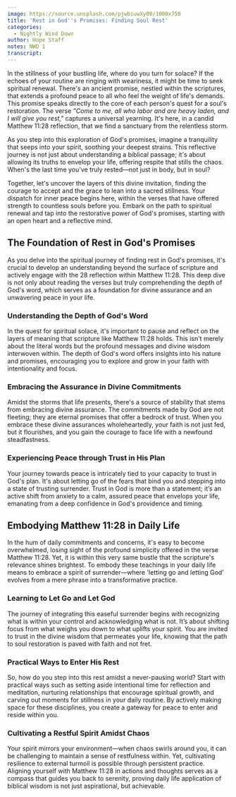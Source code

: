 ```yaml
---
image: https://source.unsplash.com/pjwbiuwXy00/1000x750
title: 'Rest in God''s Promises: Finding Soul Rest'
categories:
  - Nightly Wind Down
author: Hope Staff
notes: NWD 1
transcript:
---
```

In the stillness of your bustling life, where do you turn for solace? If the echoes of your routine are ringing with weariness, it might be time to seek spiritual renewal. There's an ancient promise, nestled within the scriptures, that extends a profound peace to all who feel the weight of life's demands. This promise speaks directly to the core of each person's quest for a soul's restoration. The verse *"Come to me, all who labor and are heavy laden, and I will give you rest,"* captures a universal yearning. It's here, in a candid Matthew 11:28 reflection, that we find a sanctuary from the relentless storm.

As you step into this exploration of God's promises, imagine a tranquility that seeps into your spirit, soothing your deepest strains. This reflective journey is not just about understanding a biblical passage; it's about allowing its truths to envelop your life, offering respite that stills the chaos. When's the last time you've truly rested—not just in body, but in soul?

Together, let's uncover the layers of this divine invitation, finding the courage to accept and the grace to lean into a sacred stillness. Your dispatch for inner peace begins here, within the verses that have offered strength to countless souls before you. Embark on the path to spiritual renewal and tap into the restorative power of God's promises, starting with an open heart and a reflective mind.

## The Foundation of Rest in God's Promises

As you delve into the spiritual journey of finding rest in God's promises, it's crucial to develop an understanding beyond the surface of scripture and actively engage with the 28 reflection within Matthew 11:28. This deep dive is not only about reading the verses but truly comprehending the depth of God's word, which serves as a foundation for divine assurance and an unwavering peace in your life.

### Understanding the Depth of God's Word

In the quest for spiritual solace, it's important to pause and reflect on the layers of meaning that scripture like Matthew 11:28 holds. This isn't merely about the literal words but the profound messages and divine wisdom interwoven within. The depth of God's word offers insights into his nature and promises, encouraging you to explore and grow in your faith with intentionality and focus.

### Embracing the Assurance in Divine Commitments

Amidst the storms that life presents, there's a source of stability that stems from embracing divine assurance. The commitments made by God are not fleeting; they are eternal promises that offer a bedrock of trust. When you embrace these divine assurances wholeheartedly, your faith is not just fed, but it flourishes, and you gain the courage to face life with a newfound steadfastness.

### Experiencing Peace through Trust in His Plan

Your journey towards peace is intricately tied to your capacity to trust in God's plan. It's about letting go of the fears that bind you and stepping into a state of trusting surrender. Trust in God is more than a statement; it’s an active shift from anxiety to a calm, assured peace that envelops your life, emanating from a deep confidence in God's providence and timing.

## Embodying Matthew 11:28 in Daily Life

In the hum of daily commitments and concerns, it's easy to become overwhelmed, losing sight of the profound simplicity offered in the verse Matthew 11:28. Yet, it is within this very same bustle that the scripture's relevance shines brightest. To embody these teachings in your daily life means to embrace a spirit of surrender—where 'letting go and letting God' evolves from a mere phrase into a transformative practice.

### Learning to Let Go and Let God

The journey of integrating this easeful surrender begins with recognizing what is within your control and acknowledging what is not. It’s about shifting focus from what weighs you down to what uplifts your spirit. You are invited to trust in the divine wisdom that permeates your life, knowing that the path to soul restoration is paved with faith and not fret.

### Practical Ways to Enter His Rest

So, how do you step into this rest amidst a never-pausing world? Start with practical ways such as setting aside intentional time for reflection and meditation, nurturing relationships that encourage spiritual growth, and carving out moments for stillness in your daily routine. By actively making space for these disciplines, you create a gateway for peace to enter and reside within you.

### Cultivating a Restful Spirit Amidst Chaos

Your spirit mirrors your environment—when chaos swirls around you, it can be challenging to maintain a sense of restfulness within. Yet, cultivating resilience to external turmoil is possible through persistent practice. Aligning yourself with Matthew 11:28 in actions and thoughts serves as a compass that guides you back to serenity, proving daily life application of biblical wisdom is not just aspirational, but achievable.
